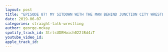 ```yaml
---
layout: post
title: "EPISODE 87! MY SITDOWN WITH THE MAN BEHIND JUNCTION CITY WRESTLING ANDREW MCRAE"
date: 2019-06-07
categories: straight-talk-wrestling
author: george-mckay
spotify_track_id: 3trlsUDEHoich022tBd4iT
youtube_video_id: 
apple_track_id: 
---
```

